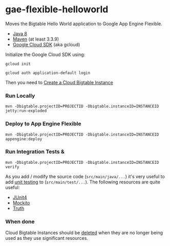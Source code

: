 gae-flexible-helloworld
=======================

Moves the Bigtable Hello World application to Google App Engine Flexible.


* [Java 8](http://www.oracle.com/technetwork/java/javase/downloads/index.html)
* [Maven](https://maven.apache.org/download.cgi) (at least 3.3.9)
* [Google Cloud SDK](https://cloud.google.com/sdk/) (aka gcloud)

Initialize the Google Cloud SDK using:

    gcloud init

    gcloud auth application-default login

Then you need to [Create a Cloud Bigtable Instance](https://cloud.google.com/bigtable/docs/creating-instance)

### Run Locally

    mvn -Dbigtable.projectID=PROJECTID -Dbigtable.instanceID=INSTANCEID jetty:run-exploded

### Deploy to App Engine Flexible

    mvn -Dbigtable.projectID=PROJECTID -Dbigtable.instanceID=INSTANCEID appengine:deploy

### Run Integration Tests &

    mvn -Dbigtable.projectID=PROJECTID -Dbigtable.instanceID=INSTANCEID verify


As you add / modify the source code (`src/main/java/...`) it's very useful to add
[unit testing](https://cloud.google.com/appengine/docs/java/tools/localunittesting)
to (`src/main/test/...`).  The following resources are quite useful:

* [JUnit4](http://junit.org/junit4/)
* [Mockito](http://mockito.org/)
* [Truth](http://google.github.io/truth/)

### When done

Cloud Bigtable Instances should be [deleted](https://cloud.google.com/bigtable/docs/deleting-instance)
when they are no longer being used as they use significant resources.
